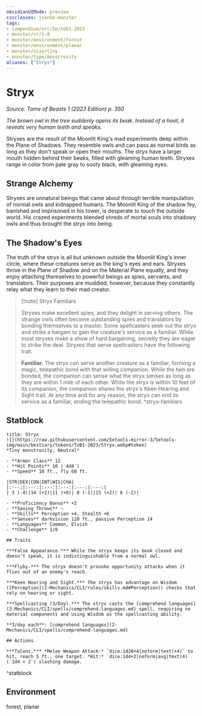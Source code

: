 ```yaml
---
obsidianUIMode: preview
cssclasses: json5e-monster
tags:
- compendium/src/5e/tob1-2023
- monster/cr/1-8
- monster/environment/forest
- monster/environment/planar
- monster/size/tiny
- monster/type/monstrosity
aliases: ["Stryx"]
---
```

# Stryx
*Source: Tome of Beasts 1 (2023 Edition) p. 350*  

*The brown owl in the tree suddenly opens its beak. Instead of a hoot, it reveals very human teeth and speaks.*

Stryxes are the result of the Moonlit King's mad experiments deep within the Plane of Shadows. They resemble owls and can pass as normal birds as long as they don't speak or open their mouths. The stryx have a larger mouth hidden behind their beaks, filled with gleaming human teeth. Stryxes range in color from pale gray to sooty black, with gleaming eyes.

## Strange Alchemy

Stryxes are unnatural beings that came about through terrible manipulation of normal owls and kidnapped humans. The Moonlit King of the shadow fey, banished and imprisoned in his tower, is desperate to touch the outside world. His crazed experiments blended shreds of mortal souls into shadowy owls and thus brought the stryx into being.

## The Shadow's Eyes

The truth of the stryx is all but unknown outside the Moonlit King's inner circle, where these creatures serve as the king's eyes and ears. Stryxes thrive in the Plane of Shadow and on the Material Plane equally, and they enjoy attaching themselves to powerful beings as spies, servants, and translators. Their purposes are muddied, however, because they constantly relay what they learn to their mad creator.

> [!note] Stryx Familiars
> 
> Stryxes make excellent spies, and they delight in serving others. The strange owls often become outstanding spies and translators by bonding themselves to a master. Some spellcasters seek out the stryx and strike a bargain to gain the creature's service as a familiar. While most stryxes make a show of hard bargaining, secretly they are eager to strike the deal. Stryxes that serve spellcasters have the following trait.
> 
> **Familiar.** The stryx can serve another creature as a familiar, forming a magic, telepathic bond with that willing companion. While the two are bonded, the companion can sense what the stryx senses as long as they are within 1 mile of each other. While the stryx is within 10 feet of its companion, the companion shares the stryx's Keen Hearing and Sight trait. At any time and for any reason, the stryx can end its service as a familiar, ending the telepathic bond.
^stryx-familiars

## Statblock

```ad-statblock
title: Stryx
![](https://raw.githubusercontent.com/5etools-mirror-3/5etools-img/main/bestiary/tokens/ToB1-2023/Stryx.webp#token)
*Tiny monstrosity, Neutral*

- **Armor Class** 12
- **Hit Points** 10 (`4d4`)
- **Speed** 10 ft., fly 60 ft.

|STR|DEX|CON|INT|WIS|CHA|
|:---:|:---:|:---:|:---:|:---:|:---:|
| 3 (-4)|14 (+2)|11 (+0)| 8 (-1)|15 (+2)| 6 (-2)|

- **Proficiency Bonus** +2
- **Saving Throws** ⏤
- **Skills** Perception +4, Stealth +6
- **Senses** darkvision 120 ft., passive Perception 14
- **Languages** Common, Elvish
- **Challenge** 1/8

## Traits

***False Appearance.*** While the stryx keeps its beak closed and doesn't speak, it is indistinguishable from a normal owl.

***Flyby.*** The stryx doesn't provoke opportunity attacks when it flies out of an enemy's reach.

***Keen Hearing and Sight.*** The stryx has advantage on Wisdom ([Perception](2-Mechanics/CLI/rules/skills.md#Perception)) checks that rely on hearing or sight.

***Spellcasting (3/Day).*** The stryx casts the [comprehend languages](2-Mechanics/CLI/spells/comprehend-languages.md) spell, requiring no material components and using Wisdom as the spellcasting ability.

**3/day each**: [comprehend languages](2-Mechanics/CLI/spells/comprehend-languages.md)

## Actions

***Talons.*** *Melee Weapon Attack:* `dice:1d20+4|noform|text(+4)` to hit, reach 5 ft., one target. *Hit:* `dice:1d4+2|noform|avg|text(4)` (`1d4 + 2`) slashing damage.
```
^statblock

## Environment

forest, planar